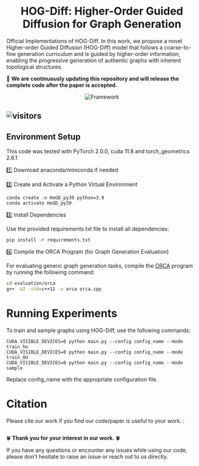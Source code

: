 <h1 align="center"> HOG-Diff: Higher-Order Guided Diffusion for Graph Generation </h1>




Official Implementations of HOG-Diff. 
In this work, we propose a novel Higher-order Guided
Diffusion (HOG-Diff) model that follows a coarse-to-fine generation curriculum and is guided by higher-order information, enabling the progressive generation of authentic graphs with inherent topological structures.

🚀 **We are continuously updating this repository and will release the complete code after the paper is accepted.**


<div align="center">
    <img src="figs/HOG-Diff-framework.png" alt="Framework">
</div>

![visitors](https://visitor-badge.laobi.icu/badge?page_id=Yiminghh/HiGCN)
---




## Environment Setup
This code was tested with PyTorch 2.0.0, cuda 11.8 and torch_geometrics 2.6.1

1️⃣ Download anaconda/miniconda if needed

2️⃣ Create and Activate a Python Virtual Environment
```
conda create -n HoGD_py39 python=3.9
conda activate HoGD_py39
```
3️⃣ Install Dependencies

Use the provided requirements.txt file to install all dependencies:
```
pip install -r requirements.txt
```

4️⃣ Compile the ORCA Program (for Graph Generation Evaluation)

For evaluating generic graph generation tasks, compile the [ORCA](http://www.biolab.si/supp/orca/orca.html) program by running the following command:

```sh
cd evaluation/orca 
g++ -O2 -std=c++11 -o orca orca.cpp
```



# Running Experiments

To train and sample graphs using HOG-Diff, use the following commands:


```shell
CUDA_VISIBLE_DEVICES=0 python main.py --config config_name --mode train_ho
CUDA_VISIBLE_DEVICES=0 python main.py --config config_name --mode train_OU
CUDA_VISIBLE_DEVICES=0 python main.py --config config_name --mode sample
```

Replace config_name with the appropriate configuration file.

# Citation
Please cite our work if you find our code/paper is useful to your work. :
```latex

```


 
🍀 **Thank you for your interest in our work.** 🍀

If you have any questions or encounter any issues while using our code, please don't hesitate to raise an issue or reach out to us directly.


